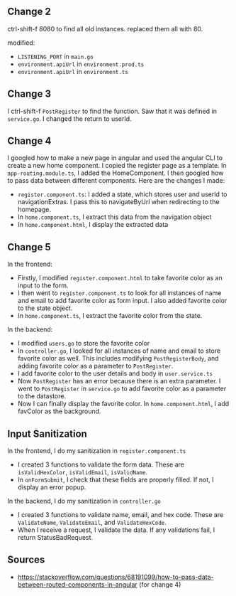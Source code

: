 ## Change 2
ctrl-shift-f 8080 to find all old instances. replaced them all with 80.

modified:
- `LISTENING_PORT` in `main.go`
- `environment.apiUrl` in `environment.prod.ts`
- `environment.apiUrl` in `environment.ts`

## Change 3
I ctrl-shift-f `PostRegister` to find the function. Saw that it was defined in 
`service.go`. I changed the return to userId.

## Change 4
I googled how to make a new page in angular and used the angular CLI to create a new home component. I copied the register page as a template. In `app-routing.module.ts`, I added the HomeComponent. I then googled how to pass data between different components. Here are the changes I made:
- `register.component.ts`: I added a state, which stores user and userId to navigationExtras. I pass this to navigateByUrl when redirecting to the homepage.
- In `home.component.ts`, I extract this data from the navigation object
- In `home.component.html`, I display the extracted data

## Change 5
In the frontend:
- Firstly, I modified `register.component.html` to take favorite color as an input to the form.
- I then went to `register.component.ts` to look for all instances of name and email to add favorite color as form input. I also added favorite color to the state object.
- In `home.component.ts`, I extract the favorite color from the state.

In the backend:
- I modified `users.go` to store the favorite color
- In `controller.go`, I looked for all instances of name and email to store favorite color as well. This includes modifying `PostRegisterBody`, and adding favorite color as a parameter to `PostRegister`.
- I add favorite color to the user details and body in `user.service.ts`
- Now `PostRegister` has an error because there is an extra parameter. I went to `PostRegister` in `service.go` to add favorite color as a parameter to the datastore. 
- Now I can finally display the favorite color. In `home.component.html`, I add favColor as the background.

## Input Sanitization
In the frontend, I do my sanitization in `register.component.ts`
- I created 3 functions to validate the form data. These are `isValidHexColor`, `isValidEmail`, `isValidName`.
- In `onFormSubmit`, I check that these fields are properly filled. If not, I display an error popup.

In the backend, I do my sanitization in `controller.go`
- I created 3 functions to validate name, email, and hex code. These are `ValidateName`, `ValidateEmail`, and `ValidateHexCode`.
- When I receive a request, I validate the data. If any validations fail, I return StatusBadRequest.

## Sources
- https://stackoverflow.com/questions/68191099/how-to-pass-data-between-routed-components-in-angular (for change 4)